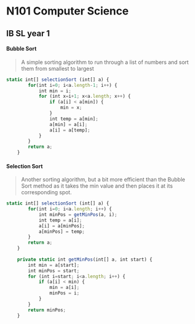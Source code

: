 N101 Computer Science
=====================

## IB SL year 1
#### Bubble Sort
  > A simple sorting algorithm to run through a list of numbers and sort them from smallest to largest
 
```javascript
static int[] selectionSort (int[] a) {
        for(int i=0; i<a.length-1; i++) {
            int min = i;
            for (int x=i+1; x<a.length; x++) {
                if (a[i] < a[min]) {
                    min = x;
                }
                int temp = a[min];
                a[min] = a[i];
                a[i] = a[temp];
            }
        }
        return a;
    }
```

#### Selection Sort
 > Another sorting algorithm, but a bit more efficient than the Bubble Sort method as it takes the min value and then 
 > places it at its corresponding spot.

```javascript
static int[] selectionSort (int[] a) {
        for(int i=0; i<a.length; i++) {
            int minPos = getMinPos(a, i);
            int temp = a[i];
            a[i] = a[minPos];
            a[minPos] = temp;
        }
        return a;
    }
    
    private static int getMinPos(int[] a, int start) {
        int min = a[start];
        int minPos = start;
        for (int i=start; i<a.length; i++) {
            if (a[i] < min) {
                min = a[i];
                minPos = i;
            }
        }
        return minPos;
    }
```

